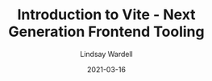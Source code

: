 ---
link: "https://labs.thisdot.co/blog/introduction-to-vite-next-generation-frontend-tooling"
date: 2021-03-16
title: "Introduction to Vite - Next Generation Frontend Tooling"
author: "Lindsay Wardell"
image: "/blog/intro-to-vite.png"
tags:
  - Vue
  - Vite
  - Javascript
  - Web Development
snippet: 
---